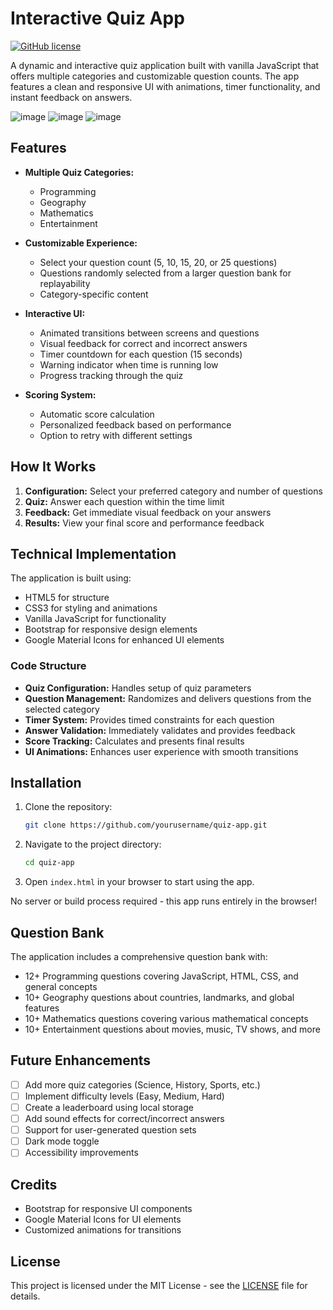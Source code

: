 # Interactive Quiz App

[![GitHub license](https://img.shields.io/badge/license-MIT-blue.svg)](LICENSE)

A dynamic and interactive quiz application built with vanilla JavaScript that offers multiple categories and customizable question counts. The app features a clean and responsive UI with animations, timer functionality, and instant feedback on answers.

![image](https://github.com/user-attachments/assets/9dbf23e3-e975-41c2-886c-572d9c79800b)
![image](https://github.com/user-attachments/assets/18bf1024-198c-4176-ad1c-083231ad94ff)
![image](https://github.com/user-attachments/assets/09dd5937-ed0d-4e70-a161-aed67c84b62a)



## Features

- **Multiple Quiz Categories:**
  - Programming
  - Geography 
  - Mathematics
  - Entertainment

- **Customizable Experience:**
  - Select your question count (5, 10, 15, 20, or 25 questions)
  - Questions randomly selected from a larger question bank for replayability
  - Category-specific content

- **Interactive UI:**
  - Animated transitions between screens and questions
  - Visual feedback for correct and incorrect answers
  - Timer countdown for each question (15 seconds)
  - Warning indicator when time is running low
  - Progress tracking through the quiz

- **Scoring System:**
  - Automatic score calculation
  - Personalized feedback based on performance
  - Option to retry with different settings

## How It Works

1. **Configuration:** Select your preferred category and number of questions
2. **Quiz:** Answer each question within the time limit
3. **Feedback:** Get immediate visual feedback on your answers
4. **Results:** View your final score and performance feedback

## Technical Implementation

The application is built using:
- HTML5 for structure
- CSS3 for styling and animations
- Vanilla JavaScript for functionality
- Bootstrap for responsive design elements
- Google Material Icons for enhanced UI elements

### Code Structure

- **Quiz Configuration:** Handles setup of quiz parameters
- **Question Management:** Randomizes and delivers questions from the selected category
- **Timer System:** Provides timed constraints for each question
- **Answer Validation:** Immediately validates and provides feedback
- **Score Tracking:** Calculates and presents final results
- **UI Animations:** Enhances user experience with smooth transitions

## Installation

1. Clone the repository:
   ```bash
   git clone https://github.com/yourusername/quiz-app.git
   ```

2. Navigate to the project directory:
   ```bash
   cd quiz-app
   ```

3. Open `index.html` in your browser to start using the app.

No server or build process required - this app runs entirely in the browser!

## Question Bank

The application includes a comprehensive question bank with:
- 12+ Programming questions covering JavaScript, HTML, CSS, and general concepts
- 10+ Geography questions about countries, landmarks, and global features
- 10+ Mathematics questions covering various mathematical concepts
- 10+ Entertainment questions about movies, music, TV shows, and more

## Future Enhancements

- [ ] Add more quiz categories (Science, History, Sports, etc.)
- [ ] Implement difficulty levels (Easy, Medium, Hard)
- [ ] Create a leaderboard using local storage
- [ ] Add sound effects for correct/incorrect answers
- [ ] Support for user-generated question sets
- [ ] Dark mode toggle
- [ ] Accessibility improvements

## Credits

- Bootstrap for responsive UI components
- Google Material Icons for UI elements
- Customized animations for transitions

## License

This project is licensed under the MIT License - see the [LICENSE](LICENSE) file for details.